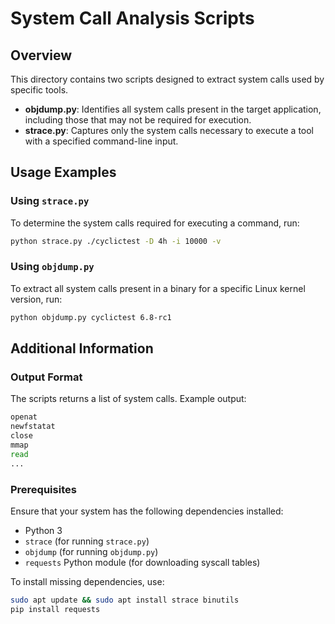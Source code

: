 # System Call Analysis Scripts

## Overview

This directory contains two scripts designed to extract system calls used by specific tools.

- **objdump.py**: Identifies all system calls present in the target application, including those that may not be required for execution.
- **strace.py**: Captures only the system calls necessary to execute a tool with a specified command-line input.

## Usage Examples

### Using `strace.py`

To determine the system calls required for executing a command, run:

```bash
python strace.py ./cyclictest -D 4h -i 10000 -v
```

### Using `objdump.py`

To extract all system calls present in a binary for a specific Linux kernel version, run:

```bash
python objdump.py cyclictest 6.8-rc1
```

## Additional Information
### Output Format
The scripts returns a list of system calls. Example output:
```bash
openat
newfstatat
close
mmap
read
...
```

### Prerequisites
Ensure that your system has the following dependencies installed:
- Python 3
- `strace` (for running `strace.py`)
- `objdump` (for running `objdump.py`)
- `requests` Python module (for downloading syscall tables)

To install missing dependencies, use:
```bash
sudo apt update && sudo apt install strace binutils
pip install requests
```
